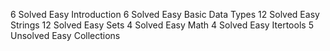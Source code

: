 6   Solved      Easy    Introduction
6   Solved      Easy    Basic Data Types
12  Solved      Easy    Strings
12  Solved      Easy    Sets
4   Solved      Easy    Math
4   Solved      Easy    Itertools
5   Unsolved    Easy    Collections
